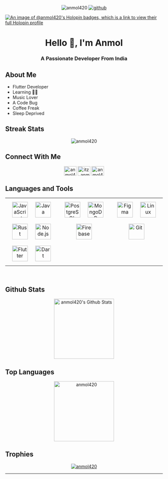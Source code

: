<p align="center">
    <img src="https://komarev.com/ghpvc/?username=anmol420&label=Profile%20views&color=0e75b6&style=flat" alt="anmol420" />
    <a href="https://github.com/anmol420">
        <img alt="github"
            src="https://img.shields.io/github/stars/anmol420?affiliations=OWNER&color=%23ffe411&label=github%20stars&logo=github&logoColor=%23fffFF&style=flat" />
    </a>
</p>

[![An image of @anmol420's Holopin badges, which is a link to view their full Holopin profile](https://holopin.me/anmol420)](https://holopin.io/@anmol420)

<h1 align="center">Hello 👋, I'm Anmol</h1>
<h3 align="center">A Passionate Developer From India</h3>

## About Me
- Flutter Developer
- Learning 😮‍💨
- Music Lover 
- A Code Bug
- Coffee Freak
- Sleep Deprived

## Streak Stats
<p align="center"><img src="https://github-readme-streak-stats.herokuapp.com/?user=anmol420&theme=algolia" alt="anmol420" /></p>

## Connect With Me
<p align="center">
<a href="https://linkedin.com/in/anmol420" target="blank"><img align="center" src="https://raw.githubusercontent.com/rahuldkjain/github-profile-readme-generator/master/src/images/icons/Social/linked-in-alt.svg" alt="anmol420" height="30" width="40" /></a>
<a href="https://www.codechef.com/users/itz_anmol_420" target="blank"><img align="center" src="https://cdn.jsdelivr.net/npm/simple-icons@3.1.0/icons/codechef.svg" alt="itz_anmol_420" height="30" width="40" /></a>
<a href="https://www.leetcode.com/anmol42_0" target="blank"><img align="center" src="https://raw.githubusercontent.com/rahuldkjain/github-profile-readme-generator/master/src/images/icons/Social/leet-code.svg" alt="anmol42_0" height="30" width="40" /></a>
</p>

## Languages and Tools
<table align="center"><tr><td valign="top" width="33%">

<div align="center">  
<a href="https://www.javascript.com/" target="_blank"><img style="margin: 10px" src="https://profilinator.rishav.dev/skills-assets/javascript-original.svg" alt="JavaScript" height="50" /></a>  
<a href="https://www.java.com/" target="_blank"><img style="margin: 10px" src="https://profilinator.rishav.dev/skills-assets/java-original-wordmark.svg" alt="Java" height="50" /></a>  
<a href="https://www.rust-lang.org/" target="_blank"><img style="margin: 10px" src="https://profilinator.rishav.dev/skills-assets/rust-plain.svg" alt="Rust" height="50" /></a>  
<a href="https://nodejs.org/" target="_blank"><img style="margin: 10px" src="https://profilinator.rishav.dev/skills-assets/nodejs-original-wordmark.svg" alt="Node.js" height="50" /></a>  
<a href="https://flutter.dev/" target="_blank"><img style="margin: 10px" src="https://profilinator.rishav.dev/skills-assets/flutterio-icon.svg" alt="Flutter" height="50" /></a>  
<a href="https://dart.dev/" target="_blank"><img style="margin: 10px" src="https://profilinator.rishav.dev/skills-assets/dartlang-icon.svg" alt="Dart" height="50" /></a>  
</div>

</td><td valign="top" width="33%">

<div align="center">  
<a href="https://www.postgresql.org/" target="_blank"><img style="margin: 10px" src="https://profilinator.rishav.dev/skills-assets/postgresql-original-wordmark.svg" alt="PostgreSQL" height="50" /></a>  
<a href="https://www.mongodb.com/" target="_blank"><img style="margin: 10px" src="https://profilinator.rishav.dev/skills-assets/mongodb-original-wordmark.svg" alt="MongoDB" height="50" /></a>  
<a href="https://firebase.google.com/" target="_blank"><img style="margin: 10px" src="https://profilinator.rishav.dev/skills-assets/firebase.png" alt="Firebase" height="50" /></a>  
</div>

</td><td valign="top" width="33%">

<div align="center">  
<a href="https://www.figma.com/" target="_blank"><img style="margin: 10px" src="https://profilinator.rishav.dev/skills-assets/figma-icon.svg" alt="Figma" height="50" /></a>  
<a href="https://www.linux.org/" target="_blank"><img style="margin: 10px" src="https://profilinator.rishav.dev/skills-assets/linux-original.svg" alt="Linux" height="50" /></a>  
<a href="https://github.com/" target="_blank"><img style="margin: 10px" src="https://profilinator.rishav.dev/skills-assets/git-scm-icon.svg" alt="Git" height="50" /></a>  
</div>

</td></tr></table>  

<br/>  

## Github Stats
<p align="center">
    <a href="https://github.com/amol420/github-readme-stats"><img alt="anmol420's Github Stats" src="https://github-readme-stats.vercel.app/api?username=anmol420&show_icons=true&count_private=true&theme=algolia" height="192px"/></a>
</p>

## Top Languages
<p align="center">
    <img src="https://github-readme-stats.vercel.app/api/top-langs?username=anmol420&langs_count=10&show_icons=true&locale=en&layout=compact&theme=algolia" alt="anmol420" height="192px"/>
</p>

## Trophies
<p align="center"> <a href="https://github.com/ryo-ma/github-profile-trophy"><img src="https://github-profile-trophy.vercel.app/?username=anmol420&layout=compact&theme=algolia" alt="anmol420" /></a> </p>

-----
